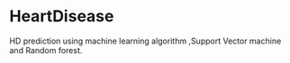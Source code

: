 # HeartDisease
HD prediction using machine learning algorithm ,Support Vector machine and Random forest.
